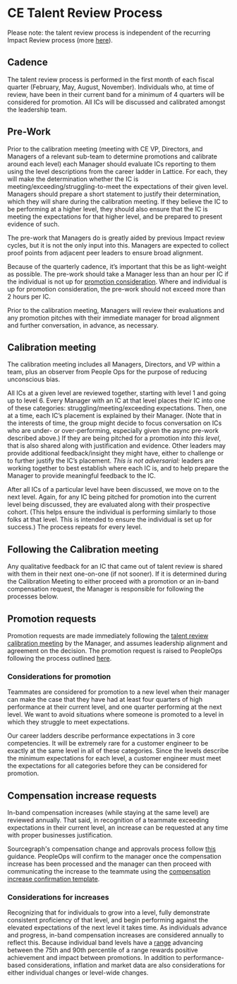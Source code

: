 # CE Talent Review Process

Please note: the talent review process is independent of the recurring Impact Review process (more [here](../../../benefits-pay-perks/pay-expenses/compensation/index.md#commissions-and-bonuses)).

## Cadence

The talent review process is performed in the first month of each fiscal quarter (February, May, August, November). Individuals who, at time of review, have been in their current band for a minimum of 4 quarters will be considered for promotion. All ICs will be discussed and calibrated amongst the leadership team.

## Pre-Work

Prior to the calibration meeting (meeting with CE VP, Directors, and Managers of a relevant sub-team to determine promotions and calibrate around each level) each Manager should evaluate ICs reporting to them using the level descriptions from the career ladder in Lattice. For each, they will make the determination whether the IC is meeting/exceeding/struggling-to-meet the expectations of their given level. Managers should prepare a short statement to justify their determination, which they will share during the calibration meeting. If they believe the IC to be performing at a higher level, they should also ensure that the IC is meeting the expectations for that higher level, and be prepared to present evidence of such.

The pre-work that Managers do is greatly aided by previous Impact review cycles, but it is not the only input into this. Managers are expected to collect proof points from adjacent peer leaders to ensure broad alignment.

Because of the quarterly cadence, it’s important that this be as light-weight as possible. The pre-work should take a Manager less than an hour per IC if the individual is not up for [promotion consideration](#considerations-for-promotion). Where and individual is up for promotion consideration, the pre-work should not exceed more than 2 hours per IC.

Prior to the calibration meeting, Managers will review their evaluations and any promotion pitches with their immediate manager for broad alignment and further conversation, in advance, as necessary.

## Calibration meeting

The calibration meeting includes all Managers, Directors, and VP within a team, plus an observer from People Ops for the purpose of reducing unconscious bias.

All ICs at a given level are reviewed together, starting with level 1 and going up to level 6. Every Manager with an IC at that level places their IC into one of these categories: struggling/meeting/exceeding expectations. Then, one at a time, each IC’s placement is explained by their Manager. (Note that in the interests of time, the group might decide to focus conversation on ICs who are under- or over-performing, especially given the async pre-work described above.) If they are being pitched for a promotion _into this level_, that is also shared along with justification and evidence. Other leaders may provide additional feedback/insight they might have, either to challenge or to further justify the IC’s placement. _This is not adversarial:_ leaders are working together to best establish where each IC is, and to help prepare the Manager to provide meaningful feedback to the IC.

After all ICs of a particular level have been discussed, we move on to the next level. Again, for any IC being pitched for promotion into the current level being discussed, they are evaluated along with their prospective cohort. (This helps ensure the individual is performing similarly to those folks at that level. This is intended to ensure the individual is set up for success.) The process repeats for every level.

## Following the Calibration meeting

Any qualitative feedback for an IC that came out of talent review is shared with them in their next one-on-one (if not sooner). If it is determined during the Calibration Meeting to either proceed with a promotion or an in-band compensation request, the Manager is responsible for following the processes below.

## Promotion requests

Promotion requests are made immediately following the [talent review calibration meeting](#calibration-meeting) by the Manager, and assumes leadership alignment and agreement on the decision. The promotion request is raised to PeopleOps following the process outlined [here](../../../../benefits-pay-perks/pay-expenses/compensation/compensation-change-approvals.md).

### Considerations for promotion

Teammates are considered for promotion to a new level when their manager can make the case that they have had at least four quarters of high performance at their current level, and one quarter performing at the next level. We want to avoid situations where someone is promoted to a level in which they struggle to meet expectations.

Our career ladders describe performance expectations in 3 core competencies. It will be extremely rare for a customer engineer to be exactly at the same level in all of these categories. Since the levels describe the minimum expectations for each level, a customer engineer must meet the expectations for all categories before they can be considered for promotion.

## Compensation increase requests

In-band compensation increases (while staying at the same level) are reviewed annually. That said, in recognition of a teammate exceeding expectations in their current level, an increase can be requested at any time with proper businesses justification.

Sourcegraph's compensation change and approvals process follow [this](../../../benefits-pay-perks/pay-expenses/compensation/compensation-change-approvals) guidance. PeopleOps will confirm to the manager once the compensation increase has been processed and the manager can then proceed with communicating the increase to the teammate using the [compensation increase confirmation template](https://docs.google.com/document/d/1o_jRRe7VYDUERz49lwcJxQQYUaNORkme3GMDaI04Fhw/edit).

### Considerations for increases

Recognizing that for individuals to grow into a level, fully demonstrate consistent proficiency of that level, and begin performing against the elevated expectations of the next level it takes time. As individuals advance and progress, in-band compensation increases are considered annually to reflect this. Because individual band levels have a [range](../../../benefits-pay-perks/pay-expenses/compensation#how-bands-are-created) advancing between the 75th and 90th percentile of a range rewards positive achievement and impact between promotions. In addition to performance-based considerations, inflation and market data are also considerations for either individual changes or level-wide changes.
